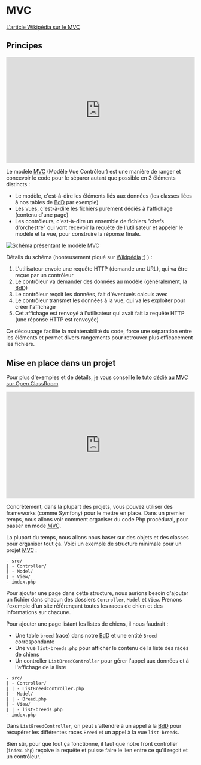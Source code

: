 # MVC

[L'article Wikipédia sur le MVC](https://fr.wikipedia.org/wiki/Mod%C3%A8le-vue-contr%C3%B4leur)

## Principes

<div style="position: relative; padding-bottom: 56.25%; height: 0;"><iframe src="https://www.loom.com/embed/444c50527d2d4c518f472e2d9e59c8c4" frameborder="0" webkitallowfullscreen mozallowfullscreen allowfullscreen style="position: absolute; top: 0; left: 0; width: 100%; height: 100%;"></iframe></div>

Le modèle <abbr title="Model View Controller">MVC</abbr> (Modèle Vue Contrôleur) est une manière de ranger et concevoir le code pour le séparer autant que possible en 3 éléments distincts :
- Le modèle, c'est-à-dire les éléments liés aux données (les classes liées à nos tables de <abbr title="Base de Données">BdD</abbr> par exemple)
- Les vues, c'est-à-dire les fichiers purement dédiés à l'affichage (contenu d'une page)
- Les contrôleurs, c'est-à-dire un ensemble de fichiers "chefs d'orchestre" qui vont recevoir la requête de l'utilisateur et appeler le modèle et la vue, pour construire la réponse finale.

![Schéma présentant le modèle MVC](https://upload.wikimedia.org/wikipedia/commons/b/b2/Mod%C3%A8le-vue-contr%C3%B4leur_%28MVC%29_-_fr.png)

Détails du schéma (honteusement piqué sur [Wikipédia](https://fr.wikipedia.org/wiki/Mod%C3%A8le-vue-contr%C3%B4leur) ;) ) :

1. L'utilisateur envoie une requête HTTP (demande une URL), qui va être reçue par un contrôleur
2. Le contrôleur va demander des données au modèle (généralement, la <abbr title="Base de Données">BdD</abbr>)
3. Le contrôleur reçoit les données, fait d'éventuels calculs avec
4. Le contrôleur transmet les données à la vue, qui va les exploiter pour créer l'affichage
5. Cet affichage est renvoyé à l'utilisateur qui avait fait la requête HTTP (une réponse HTTP est renvoyée)

Ce découpage facilite la maintenabilité du code, force une séparation entre les éléments et permet divers rangements pour retrouver plus efficacement les fichiers.

## Mise en place dans un projet

Pour plus d'exemples et de détails, je vous conseille [le tuto dédié au MVC sur Open ClassRoom](https://openclassrooms.com/fr/courses/4670706-adoptez-une-architecture-mvc-en-php)

<div style="position: relative; padding-bottom: 56.25%; height: 0;"><iframe src="https://www.loom.com/embed/2d33b6fca8694c5dac87171284420aa8" frameborder="0" webkitallowfullscreen mozallowfullscreen allowfullscreen style="position: absolute; top: 0; left: 0; width: 100%; height: 100%;"></iframe></div>

Concrètement, dans la plupart des projets, vous pouvez utiliser des frameworks (comme Symfony) pour le mettre en place. Dans un premier temps, nous allons voir comment organiser du code Php procédural, pour passer en mode <abbr title="Modèle Vue Contrôleur">MVC</abbr>.

La plupart du temps, nous allons nous baser sur des objets et des classes pour organiser tout ça. Voici un exemple de structure minimale pour un projet <abbr title="Modèle Vue Contrôleur">MVC</abbr> : 

```
- src/
| - Controller/
| - Model/
| - View/
- index.php
```

Pour ajouter une page dans cette structure, nous aurions besoin d'ajouter un fichier dans chacun des dossiers `Controller`, `Model` et `View`. Prenons l'exemple d'un site référençant toutes les races de chien et des informations sur chacune. 

Pour ajouter une page listant les listes de chiens, il nous faudrait :

- Une table `breed` (race) dans notre <abbr title="Base de Données">BdD</abbr> et une entité `Breed` correspondante
- Une vue `list-breeds.php` pour afficher le contenu de la liste des races de chiens
- Un controller `ListBreedController` pour gérer l'appel aux données et à l'affichage de la liste

```
- src/
| - Controller/
| | - ListBreedController.php
| - Model/
| | - Breed.php
| - View/
| | - list-breeds.php
- index.php
```

Dans `ListBreedController`, on peut s'attendre à un appel à la <abbr title="Base de Données">BdD</abbr> pour récupérer les différentes races `Breed` et un appel à la vue `list-breeds`.

Bien sûr, pour que tout ça fonctionne, il faut que notre front controller (`index.php`) reçoive la requête et puisse faire le lien entre ce qu'il reçoit et un contrôleur. 
